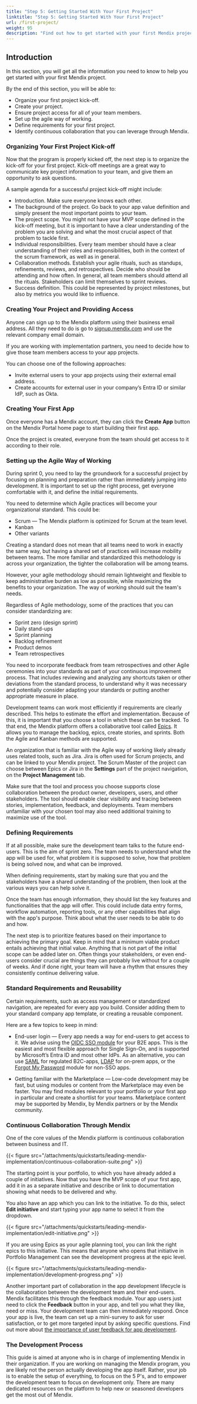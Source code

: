```yaml
---
title: "Step 5: Getting Started With Your First Project"
linktitle: "Step 5: Getting Started With Your First Project"
url: /first-project/
weight: 95
description: "Find out how to get started with your first Mendix project."
---
```


## Introduction

In this section, you will get all the information you need to know to help you get started with your first Mendix project.

By the end of this section, you will be able to: 

* Organize your first project kick-off. 
* Create your project. 
* Ensure project access for all of your team members. 
* Set up the agile way of working. 
* Define requirements for your first project. 
* Identify continuous collaboration that you can leverage through Mendix.

### Organizing Your First Project Kick-off

Now that the program is properly kicked off, the next step is to organize the kick-off for your first project. Kick-off meetings are a great way to communicate key project information to your team, and give them an opportunity to ask questions.

A sample agenda for a successful project kick-off might include:

* Introduction. Make sure everyone knows each other.
* The background of the project. Go back to your app value definition and simply present the most important points to your team.
* The project scope. You might not have your MVP scope defined in the kick-off meeting, but it is important to have a clear understanding of the problem you are solving and what the most crucial aspect of that problem to tackle first.
* Individual responsibilities. Every team member should have a clear understanding of their roles and responsibilities, both in the context of the scrum framework, as well as in general.
* Collaboration methods. Establish your agile rituals, such as standups, refinements, reviews, and retrospectives. Decide who should be attending and how often. In general, all team members should attend all the rituals. Stakeholders can limit themselves to sprint reviews.
* Success definition. This could be represented by project milestones, but also by metrics you would like to influence.

### Creating Your Project and Providing Access

Anyone can sign up to the Mendix platform using their business email address. All they need to do is go to [signup.mendix.com](https://signup.mendix.com) and use the relevant company email domain. 

If you are working with implementation partners, you need to decide how to give those team members access to your app projects.

You can choose one of the following approaches:

* Invite external users to your app projects using their external email address.
* Create accounts for external user in your company’s Entra ID or similar IdP, such as Okta.

### Creating Your First App

Once everyone has a Mendix account, they can click the **Create App** button on the Mendix Portal home page to start building their first app.

Once the project is created, everyone from the team should get access to it according to their role.

### Setting up the Agile Way of Working

During sprint 0, you need to lay the groundwork for a successful project by focusing on planning and preparation rather than immediately jumping into development. It is important to set up the right process, get everyone comfortable with it, and define the initial requirements. 

You need to determine which Agile practices will become your organizational standard. This could be:

* Scrum — The Mendix platform is optimized for Scrum at the team level.
* Kanban
* Other variants

Creating a standard does not mean that all teams need to work in exactly the same way, but having a shared set of practices will increase mobility between teams. The more familiar and standardized this methodology is across your organization, the tighter the collaboration will be among teams. 

However, your agile methodology should remain lightweight and flexible to keep administrative burden as low as possible, while maximizing the benefits to your organization. The way of working should suit the team's needs. 

Regardless of Agile methodology, some of the practices that you can consider standardizing are: 

* Sprint zero (design sprint) 
* Daily stand-ups 
* Sprint planning 
* Backlog refinement 
* Product demos 
* Team retrospectives

You need to incorporate feedback from team retrospectives and other Agile ceremonies into your standards as part of your continuous improvement process. That includes reviewing and analyzing any shortcuts taken or other deviations from the standard process, to understand why it was necessary and potentially consider adapting your standards or putting another appropriate measure in place.

Development teams can work most efficiently if requirements are clearly described. This helps to estimate the effort and implementation. Because of this, it is important that you choose a tool in which these can be tracked. To that end, the Mendix platform offers a collaborative tool called [Epics](https://www.mendix.com/blog/mendix-projects-and-the-wizardry-of-epics/). It allows you to manage the backlog, epics, create stories, and sprints. Both the Agile and Kanban methods are supported.

An organization that is familiar with the Agile way of working likely already uses related tools, such as Jira. Jira is often used for Scrum projects, and can be linked to your Mendix project. The Scrum Master of the project can choose between Epics or Jira in the **Settings** part of the project navigation, on the **Project Management** tab.

Make sure that the tool and process you choose supports close collaboration between the product owner, developers, users, and other stakeholders. The tool should enable clear visibility and tracing between stories, implementation, feedback, and deployments. Team members unfamiliar with your chosen tool may also need additional training to maximize use of the tool.

### Defining Requirements

If at all possible, make sure the development team talks to the future end-users. This is the aim of sprint zero. The team needs to understand what the app will be used for, what problem it is supposed to solve, how that problem is being solved now, and what can be improved.

When defining requirements, start by making sure that you and the stakeholders have a shared understanding of the problem, then look at the various ways you can help solve it.

Once the team has enough information, they should list the key features and functionalities that the app will offer. This could include data entry forms, workflow automation, reporting tools, or any other capabilities that align with the app's purpose.
Think about what the user needs to be able to do and how. 

The next step is to prioritize features based on their importance to achieving the primary goal. Keep in mind that a minimum viable product entails achieving that initial value. Anything that is not part of the initial scope can be added later on. Often things your stakeholders, or even end-users consider crucial are things they can probably live without for a couple of weeks. And if done right, your team will have a rhythm that ensures they consistently continue delivering value.

### Standard Requirements and Reusability

Certain requirements, such as access management or standardized navigation, are repeated for every app you build. Consider adding them to your standard company app template, or creating a reusable component.

Here are a few topics to keep in mind:

* End-user login — Every app needs a way for end-users to get access to it. We advise using the [OIDC SSO module](/appstore/modules/oidc/) for your B2E apps. This is the easiest and most flexible approach for Single Sign-On, and is supported by Microsoft’s Entra ID and most other IdPs.  As an alternative, you can use [SAML](/appstore/modules/saml/) for regulated B2C-apps, [LDAP](/appstore/modules/ldap/) for on-prem apps, or the [Forgot My Password](/appstore/modules/forgot-password/) module for non-SSO apps.

* Getting familiar with the Marketplace — Low-code development may be fast, but using modules or content from the Marketplace may even be faster. You may find modules relevant to your portfolio or your first app in particular and create a shortlist for your teams.  Marketplace content may be supported by Mendix, by Mendix partners or by the Mendix community.

### Continuous Collaboration Through Mendix

One of the core values of the Mendix platform is continuous collaboration between business and IT. 

{{< figure src="/attachments/quickstarts/leading-mendix-implementation/continuous-collaboration-suite.png"  >}}

The starting point is your portfolio, to which you have already added a couple of initiatives. Now that you have the MVP scope of your first app, add it in as a separate initiative and describe or link to documentation showing what needs to be delivered and why. 

You also have an app which you can link to the initiative. To do this, select **Edit initiative** and start typing your app name to select it from the dropdown.

{{< figure src="/attachments/quickstarts/leading-mendix-implementation/edit-initiative.png"  >}}

If you are using Epics as your agile planning tool, you can link the right epics to this initiative. This means that anyone who opens that initiative in Portfolio Management can see the development progress at the epic level.

{{< figure src="/attachments/quickstarts/leading-mendix-implementation/development-progress.png"  >}}

Another important part of collaboration in the app development lifecycle is the collaboration between the development team and their end-users. Mendix facilitates this through the feedback module. Your app users just need to click the **Feedback** button in your app, and tell you what they like, need or miss. Your development team can then immediately respond. Once your app is live, the team can set up a mini-survey to ask for user satisfaction, or to get more targeted input by asking specific questions. Find out more about [the importance of user feedback for app development](https://www.mendix.com/blog/how-to-collect-and-analyze-user-feedback-in-your-app/).

### The Development Process

This guide is aimed at anyone who is in charge of implementing Mendix in their organization. If you are working on managing the Mendix program, you are likely not the person actually developing the app itself. Rather, your job is to enable the setup of everything, to focus on the 5 P's, and to empower the development team to focus on development only. There are many dedicated resources on the platform to help new or seasoned developers get the most out of Mendix.
